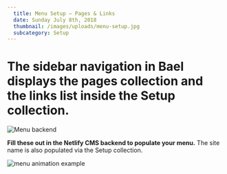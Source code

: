 ```yaml
---
  title: Menu Setup — Pages & Links
  date: Sunday July 8th, 2018
  thumbnail: /images/uploads/menu-setup.jpg
  subcategory: Setup
---
```


# The sidebar navigation in Bael displays the pages collection and the links list inside the Setup collection.

![Menu backend](/images/uploads/menubackend.png)

**Fill these out in the Netlify CMS backend to populate your menu.** The site name is also populated via the Setup collection.

![menu animation example](/images/uploads/menu-animation-cropped.gif)